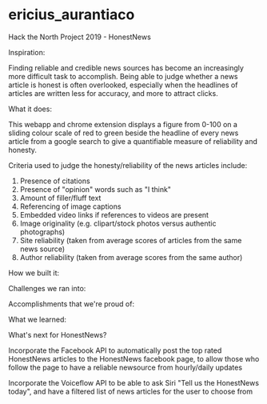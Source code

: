 # ericius_aurantiaco

Hack the North Project 2019 - HonestNews

Inspiration:

Finding reliable and credible news sources has become an increasingly more difficult task to accomplish. Being able to judge whether a news article is honest is often overlooked, especially when the headlines of articles are written less for accuracy, and more to attract clicks.

What it does:

This webapp and chrome extension displays a figure from 0-100 on a sliding colour scale of red to green beside the headline of every news article from a google search to give a quantifiable measure of reliability and honesty. 

Criteria used to judge the honesty/reliability of the news articles include:

1. Presence of citations
2. Presence of "opinion" words such as "I think"
3. Amount of filler/fluff text
4. Referencing of image captions
5. Embedded video links if references to videos are present
6. Image originality (e.g. clipart/stock photos versus authentic photographs)
5. Site reliability (taken from average scores of articles from the same news source) 
6. Author reliability (taken from average scores from the same author) 


How we built it:


Challenges we ran into:


Accomplishments that we're proud of:


What we learned:


What's next for HonestNews?

Incorporate the Facebook API to automatically post the top rated HonestNews articles to the HonestNews facebook page, to allow those who follow the page to have a reliable newsource from hourly/daily updates

Incorporate the Voiceflow API to be able to ask Siri "Tell us the HonestNews today", and have a filtered list of news articles for the user to choose from
